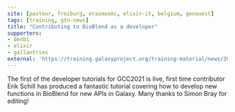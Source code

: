 ```yaml
---
site: [pasteur, freiburg, erasmusmc, elixir-it, belgium, genouest]
tags: [training, gtn-news]
title: "Contributing to BioBlend as a developer"
supporters:
- denbi
- elixir
- gallantries
external: 'https://training.galaxyproject.org/training-material/news/2021/05/25/new-dev-tutorial.html'
---
```


<p>The first of the developer tutorials for GCC2021 is live, first time contributor Erik Schill has produced a fantastic tutorial covering how to develop new functions in BioBlend for new APIs in Galaxy. Many thanks to Simon Bray for editing!</p>

